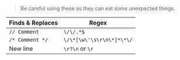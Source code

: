 > Be careful using these as they can eat some unexpected things.

| Finds & Replaces | Regex |
|------------------|-------|
| `// Comment` | `\/\/.*$` |
| `/* Comment */` | `\/\*[\w\'\s\r\n\*]*\*\/` |
| New line |  `\r?\n` or `\r`|
